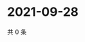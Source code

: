# 2021-09-28

共 0 条

<!-- BEGIN WEIBO -->
<!-- 最后更新时间 Tue Sep 28 2021 22:18:00 GMT+0800 (China Standard Time) -->

<!-- END WEIBO -->
